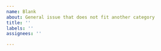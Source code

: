 ```yaml
---
name: Blank
about: General issue that does not fit another category
title: ''
labels: ''
assignees: ''

---
```

